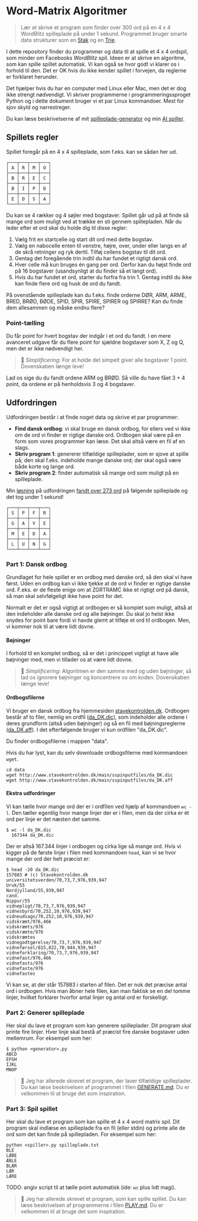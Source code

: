 # Word-Matrix Algoritmer

> Lær at skrive et program som finder over 300 ord på en 4 x 4 WordBlitz spilleplade på under 1 sekund. Programmet bruger smarte data strukturer som en [Stak](https://en.wikipedia.org/wiki/Stack_(abstract_data_type))
og en [Trie](https://en.wikipedia.org/wiki/Trie).

I dette repository finder du programmer og data til at spille et 4 x 4 ordspil, som minder om Facebooks *WordBlitz* spil. Ideen er at skrive en algoritme, som kan spille spillet automatisk. Vi kan også se hvor godt vi klarer os i forhold til den. Det er OK hvis du ikke kender spillet i forvejen, da reglerne er forklaret herunder.

Det hjælper hvis du har en computer med Linux eller Mac, men det er dog ikke strengt nødvendigt. Vi skriver programmerne i  programmeringssproget Python og i dette dokument bruger vi et par Linux kommandoer. Mest for sjov skyld og narrestreger.

Du kan læse beskrivelserne af mit [spilleplade-generator](./GENERATE.md) og min [AI spiller](./PLAY.md).

## Spillets regler

Spillet foregår på en 4 x 4 spilleplade, som f.eks. kan se sådan her ud.

```
┌───┬───┬───┬───┐
│ A │ R │ M │ O │
├───┼───┼───┼───┤
│ B │ R │ E │ C │
├───┼───┼───┼───┤
│ Ø │ I │ P │ D │
├───┼───┼───┼───┤
│ E │ D │ S │ A │
└───┴───┴───┴───┘
```

Du kan se 4 rækker og 4 søjler med bogstaver. Spillet går ud på at finde så mange ord som muligt ved at trække en sti gennem spillepladen. Når du leder efter et ord skal du holde dig til disse regler:

1. Vælg frit en startcelle og start dit ord med dette bogstav.
1. Vælg en nabocelle enten til venstre, højre, over, under eller langs en af de skrå retninger og ryk dertil. Tilføj cellens bogstav til dit ord.
1. Gentag det foregående trin indtil du har fundet et rigtigt dansk ord.
1. Hver celle må kun bruges én gang per ord. Derfor kan du højst finde ord på 16 bogstaver (usandsynligt at du finder så et langt ord).
1. Hvis du har fundet et ord, starter du forfra fra trin 1. Gentag indtil du ikke kan finde flere ord og husk de ord du fandt.

På ovenstående spilleplade kan du f.eks. finde orderne DØR, ARM, ARME, BRED, BRØD, BØDE, SPID, SPIR, SPIRE, SPIRER og SPIRRE? Kan du finde dem allesammen og måske endnu flere?

### Point-tælling

Du får point for hvert bogstav der indgår i et ord du fandt. I en mere avanceret udgave får du flere point for sjældne bogstaver som X, Z og Q, men det er ikke nødvendigt her.

> 👑 *Simplificering:* For at holde det simpelt giver alle bogstaver 1 point. Dovenskaben længe leve!

Lad os sige du du fandt ordene ARM og BRØD. Så ville du have fået 3 + 4 point, da ordene er på henholdsvis 3 og 4 bogstaver.


## Udfordringen

Udfordringen består i at finde noget data og skrive et par programmer:

- **Find dansk ordbog**: vi skal bruge en dansk ordbog, for ellers ved vi ikke om de ord vi finder er rigtige danske ord. Ordbogen skal være på en form som vores programmer kan læse. Det skal altså være en fil af en slags.
- **Skriv program 1**: genererer tilfældige spilleplader, som er sjove at spille på; den skal f.eks. indeholde mange danske ord; der skal også være både korte og lange ord.
- **Skriv program 2**: finder automatisk så mange ord som muligt på en spilleplade.

Min [løsning](./PLAY.md) på udfordringen [fandt over 273 ord](./EKSEMPEL.md) på følgende spilleplade og det tog under 1 sekund!

```
┌───┬───┬───┬───┐
│ S │ P │ F │ R │
├───┼───┼───┼───┤
│ G │ A │ V │ E │
├───┼───┼───┼───┤
│ M │ E │ D │ A │
├───┼───┼───┼───┤
│ L │ U │ N │ G │
└───┴───┴───┴───┘
```

### Part 1: Dansk ordbog

Grundlaget for hele spillet er en ordbog med danske ord, så den skal vi have først. Uden en ordbog kan vi ikke tjekke at de ord vi finder er rigtige danske ord. F.eks. er de fleste enige om at ZGRTRAMC ikke et rigtigt ord på dansk, så man skal selvfølgeligt ikke have point for det.

Normalt er det er også vigtigt at ordbogen er så komplet som muligt, altså at den indeholder alle danske ord og alle bøjninger. Du skal jo helst ikke snydes for point bare fordi vi havde glemt at tilføje et ord til ordbogen. Men, vi kommer nok til at være lidt dovne.

#### Bøjninger

I forhold til en komplet ordbog, så er det i princippet vigtigt at have alle bøjninger med, men vi tillader os at være lidt dovne.

> 👑 *Simplificering:* Algoritmen er den samme med og uden bøjninger, så lad os ignorere bøjninger og koncentrere os om koden. Dovenskaben længe leve!

#### Ordbogsfilerne

Vi bruger en dansk ordbog fra hjemmesiden [stavekontrolden.dk](http://stavekontrolden.dk). Ordbogen består af to filer, nemlig en ordfil ([da_DK.dic](http://www.stavekontrolden.dk/main/sspinputfiles/da_DK.dic)), som indeholder alle ordene i deres grundform (altså uden bøjninger) og så en fil med bøjningsreglerne ([da_DK.aff](http://www.stavekontrolden.dk/main/sspinputfiles/da_DK.aff)). I det efterfølgende bruger vi kun ordfilen "da_DK.dic".

Du finder ordbogsfilerne i mappen "data".

Hvis du har lyst, kan du selv downloade ordbogsfilerne med kommandoen `wget`.

```
cd data
wget http://www.stavekontrolden.dk/main/sspinputfiles/da_DK.dic
wget http://www.stavekontrolden.dk/main/sspinputfiles/da_DK.aff
```

#### Ekstra udfordringer

Vi kan tælle hvor mange ord der er i ordfilen ved hjælp af kommandoen `wc -l`. Den tæller egentlig hvor mange linjer der er i filen, men da der cirka er ét ord per linje er det næsten det samme.

```
$ wc -l da_DK.dic
  167344 da_DK.dic
```

Der er altså 167.344 linjer i ordbogen og cirka lige så mange ord. Hvis vi kigger på de første linjer i filen med kommandoen `head`, kan vi se hvor mange der ord der helt præcist er:

```
$ head -20 da_DK.dic
157883 # (c) Stavekontrolden.dk
universitetsverden/70,73,7,976,939,947
Uruk/55
Nordjylland/55,939,947
cand.
Nippur/55
vidnepligt/70,73,7,976,939,947
vidnesbyrd/70,252,10,976,939,947
vidneudsagn/70,252,10,976,939,947
vidskræmt/976,466
vidskræmts/976
vidskræmte/976
vidskræmtes
vidnegodtgørelse/70,73,7,976,939,947
vidneførsel/815,822,70,944,939,947
vidneforklaring/70,73,7,976,939,947
vidnefast/976,466
vidnefasts/976
vidnefaste/976
vidnefastes
```

Vi kan se, at der står 157883 i starten af filen. Det er nok det præcise antal ord i ordbogen. Hvis man åbner hele filen, kan man faktisk se en del tomme linjer, hvilket forklarer hvorfor antal linjer og antal ord er forskelligt.

### Part 2: Generer spilleplade

Her skal du lave et program som kan generere spilleplader. Dit program skal printe fire linjer. Hver linje skal bestå af præcist fire danske bogstaver uden mellemrum. For eksempel som her:

```
$ python <generator>.py
ABCD
EFGH
IJKL
MNOP
```


> 👑 Jeg har allerede skrevet et program, der laver tilfældige spilleplader. Du kan læse beskrivelsen af programmet i filen [GENERATE.md](./GENERATE.md). Du er velkommen til at bruge det som inspiration.

### Part 3: Spil spillet

Her skal du lave et program som kan spille et 4 x 4 word matrix spil. Dit program skal indlæse en spilleplade fra en fil (eller stdin) og printe alle de ord som det kan finde på spillepladen. For eksempel som her:

```
python <spiller>.py spilleplade.txt
BLE
LÆBE
ÆBLE
BLÆR
LÆR
LÆRE
```

TODO: angiv script til at tælle point automatisk (ide: `wc` plus lidt magi).

> 👑 Jeg har allerede skrevet et program, som kan spille spillet. Du kan læse beskrivelsen af programmerne i filen [PLAY.md](./PLAY.md). Du er velkommen til at bruge det som inspiration.

